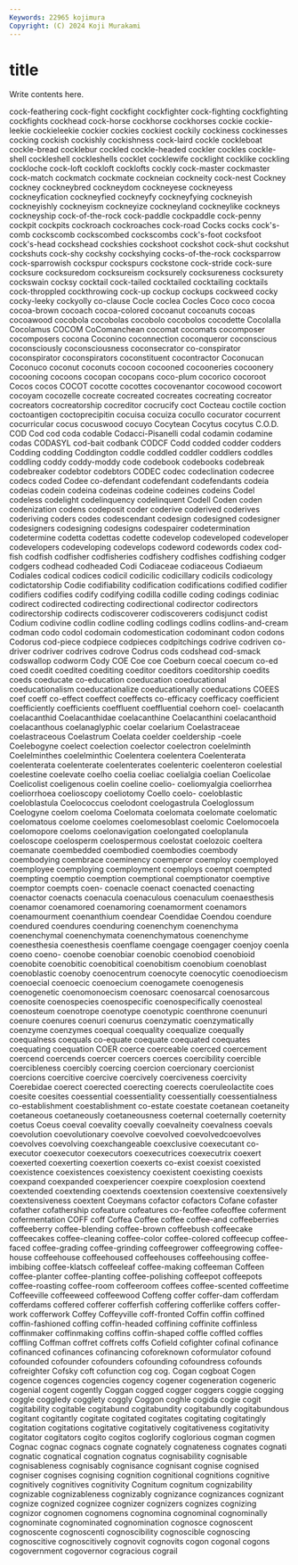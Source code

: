 ```yaml
---
Keywords: 22965 kojimura
Copyright: (C) 2024 Koji Murakami
---
```


# title

Write contents here.



 cock-feathering cock-fight cockfight cockfighter cock-fighting
cockfighting cockfights cockhead cock-horse cockhorse cockhorses cockie cockie-leekie cockieleekie cockier
cockies cockiest cockily cockiness cockinesses cocking cockish cockishly cockishness cock-laird
cockle cockleboat cockle-bread cocklebur cockled cockle-headed cockler cockles cockle-shell cockleshell
cockleshells cocklet cocklewife cocklight cocklike cockling cockloche cock-loft cockloft cocklofts
cockly cock-master cockmaster cock-match cockmatch cockmate cockneian cockneity cock-nest Cockney
cockney cockneybred cockneydom cockneyese cockneyess cockneyfication cockneyfied cockneyfy cockneyfying cockneyish
cockneyishly cockneyism cockneyize cockneyland cockneylike cockneys cockneyship cock-of-the-rock cock-paddle cockpaddle
cock-penny cockpit cockpits cockroach cockroaches cock-road Cocks cocks cock's-comb cockscomb
cockscombed cockscombs cock's-foot cocksfoot cock's-head cockshead cockshies cockshoot cockshot cock-shut
cockshut cockshuts cock-shy cockshy cockshying cocks-of-the-rock cocksparrow cock-sparrowish cockspur cockspurs
cockstone cock-stride cock-sure cocksure cocksuredom cocksureism cocksurely cocksureness cocksurety cockswain
cocksy cocktail cock-tailed cocktailed cocktailing cocktails cock-throppled cockthrowing cock-up cockup
cockups cockweed cocky cocky-leeky cockyolly co-clause Cocle coclea Cocles Coco
coco cocoa cocoa-brown cocoach cocoa-colored cocoanut cocoanuts cocoas cocoawood cocobola
cocobolas cocobolo cocobolos cocodette Cocolalla Cocolamus COCOM CoComanchean cocomat cocomats
cocomposer cocomposers cocona Coconino coconnection coconqueror coconscious coconsciously coconsciousness coconsecrator
co-conspirator coconspirator coconspirators coconstituent cocontractor Coconucan Coconuco coconut coconuts cocoon
cocooned cocooneries cocoonery cocooning cocoons cocopan cocopans coco-plum cocorico cocoroot
Cocos cocos COCOT cocotte cocottes cocovenantor cocowood cocowort cocoyam cocozelle
cocreate cocreated cocreates cocreating cocreator cocreators cocreatorship cocreditor cocrucify coct
Cocteau coctile coction coctoantigen coctoprecipitin cocuisa cocuiza cocullo cocurator cocurrent
cocurricular cocus cocuswood cocuyo Cocytean Cocytus cocytus C.O.D. COD Cod
cod coda codable Codacci-Pisanelli codal codamin codamine codas CODASYL cod-bait
codbank CODCF Codd codded codder codders Codding codding Coddington coddle
coddled coddler coddlers coddles coddling coddy coddy-moddy code codebook codebooks
codebreak codebreaker codebtor codebtors CODEC codec codeclination codecree codecs coded
Codee co-defendant codefendant codefendants codeia codeias codein codeina codeinas codeine
codeines codeins Codel codeless codelight codelinquency codelinquent Codell Coden coden
codenization codens codeposit coder coderive coderived coderives coderiving coders codes
codescendant codesign codesigned codesigner codesigners codesigning codesigns codespairer codetermination codetermine
codetta codettas codette codevelop codeveloped codeveloper codevelopers codeveloping codevelops codeword
codewords codex cod-fish codfish codfisher codfisheries codfishery codfishes codfishing codger
codgers codhead codheaded Codi Codiaceae codiaceous Codiaeum Codiales codical codices
codicil codicilic codicillary codicils codicology codictatorship Codie codifiability codification codifications
codified codifier codifiers codifies codify codifying codilla codille coding codings
codiniac codirect codirected codirecting codirectional codirector codirectors codirectorship codirects codiscoverer
codiscoverers codisjunct codist Codium codivine codlin codline codling codlings codlins
codlins-and-cream codman codo codol codomain codomestication codominant codon codons Codorus
cod-piece codpiece codpieces codpitchings codrive codriven co-driver codriver codrives codrove
Codrus cods codshead cod-smack codswallop codworm Cody COE Coe coe
Coeburn coecal coecum co-ed coed coedit coedited coediting coeditor coeditors
coeditorship coedits coeds coeducate co-education coeducation coeducational coeducationalism coeducationalize coeducationally
coeducations COEES coef coeff co-effect coeffect coeffects co-efficacy coefficacy coefficient
coefficiently coefficients coeffluent coeffluential coehorn coel- coelacanth coelacanthid Coelacanthidae coelacanthine
Coelacanthini coelacanthoid coelacanthous coelanaglyphic coelar coelarium Coelastraceae coelastraceous Coelastrum Coelata
coelder coeldership -coele Coelebogyne coelect coelection coelector coelectron coelelminth Coelelminthes
coelelminthic Coelentera coelentera Coelenterata coelenterata coelenterate coelenterates coelenteric coelenteron coelestial
coelestine coelevate coelho coelia coeliac coelialgia coelian Coelicolae Coelicolist coeligenous
coelin coeline coelio- coeliomyalgia coeliorrhea coeliorrhoea coelioscopy coeliotomy Coello coelo-
coeloblastic coeloblastula Coelococcus coelodont coelogastrula Coeloglossum Coelogyne coelom coeloma Coelomata
coelomata coelomate coelomatic coelomatous coelome coelomes coelomesoblast coelomic Coelomocoela coelomopore
coeloms coelonavigation coelongated coeloplanula coeloscope coelosperm coelospermous coelostat coelozoic coeltera
coemanate coembedded coembodied coembodies coembody coembodying coembrace coeminency coemperor coemploy
coemployed coemployee coemploying coemployment coemploys coempt coempted coempting coemptio coemption
coemptional coemptionator coemptive coemptor coempts coen- coenacle coenact coenacted coenacting
coenactor coenacts coenacula coenaculous coenaculum coenaesthesis coenamor coenamored coenamoring coenamorment
coenamors coenamourment coenanthium coendear Coendidae Coendou coendure coendured coendures coenduring
coenenchym coenenchyma coenenchymal coenenchymata coenenchymatous coenenchyme coenesthesia coenesthesis coenflame coengage
coengager coenjoy coenla coeno coeno- coenobe coenobiar coenobic coenobiod coenobioid
coenobite coenobitic coenobitical coenobitism coenobium coenoblast coenoblastic coenoby coenocentrum coenocyte
coenocytic coenodioecism coenoecial coenoecic coenoecium coenogamete coenogenesis coenogenetic coenomonoecism coenosarc
coenosarcal coenosarcous coenosite coenospecies coenospecific coenospecifically coenosteal coenosteum coenotrope coenotype
coenotypic coenthrone coenunuri coenure coenures coenuri coenurus coenzymatic coenzymatically coenzyme
coenzymes coequal coequality coequalize coequally coequalness coequals co-equate coequate coequated
coequates coequating coequation COER coerce coerceable coerced coercement coercend coercends
coercer coercers coerces coercibility coercible coercibleness coercibly coercing coercion coercionary
coercionist coercions coercitive coercive coercively coerciveness coercivity Coerebidae coerect coerected
coerecting coerects coeruleolactite coes coesite coesites coessential coessentiality coessentially coessentialness
co-establishment coestablishment co-estate coestate coetanean coetaneity coetaneous coetaneously coetaneousness coeternal
coeternally coeternity coetus Coeus coeval coevality coevally coevalneity coevalness coevals
coevolution coevolutionary coevolve coevolved coevolvedcoevolves coevolves coevolving coexchangeable coexclusive coexecutant
co-executor coexecutor coexecutors coexecutrices coexecutrix coexert coexerted coexerting coexertion coexerts
co-exist coexist coexisted coexistence coexistences coexistency coexistent coexisting coexists coexpand
coexpanded coexperiencer coexpire coexplosion coextend coextended coextending coextends coextension coextensive
coextensively coextensiveness coextent Coeymans cofactor cofactors Cofane cofaster cofather cofathership
cofeature cofeatures co-feoffee cofeoffee coferment cofermentation COFF coff Coffea Coffee
coffee coffee-and coffeeberries coffeeberry coffee-blending coffee-brown coffeebush coffeecake coffeecakes coffee-cleaning
coffee-color coffee-colored coffeecup coffee-faced coffee-grading coffee-grinding coffeegrower coffeegrowing coffee-house coffeehouse
coffeehoused coffeehouses coffeehousing coffee-imbibing coffee-klatsch coffeeleaf coffee-making coffeeman Coffeen coffee-planter
coffee-planting coffee-polishing coffeepot coffeepots coffee-roasting coffee-room coffeeroom coffees coffee-scented coffeetime
Coffeeville coffeeweed coffeewood Coffeng coffer coffer-dam cofferdam cofferdams coffered cofferer
cofferfish coffering cofferlike coffers coffer-work cofferwork Coffey Coffeyville coff-fronted Coffin
coffin coffined coffin-fashioned coffing coffin-headed coffining coffinite coffinless coffinmaker coffinmaking
coffins coffin-shaped coffle coffled coffles coffling Coffman coffret coffrets coffs
Cofield cofighter cofinal cofinance cofinanced cofinances cofinancing coforeknown coformulator cofound
cofounded cofounder cofounders cofounding cofoundress cofounds cofreighter Cofsky coft cofunction
cog cog. Cogan cogboat Cogen cogence cogences cogencies cogency cogener
cogeneration cogeneric cogenial cogent cogently Coggan cogged cogger coggers coggie
cogging coggle coggledy cogglety coggly Coggon coghle cogida cogie cogit
cogitability cogitable cogitabund cogitabundity cogitabundly cogitabundous cogitant cogitantly cogitate cogitated
cogitates cogitating cogitatingly cogitation cogitations cogitative cogitatively cogitativeness cogitativity cogitator
cogitators cogito cogitos coglorify coglorious cogman cogmen Cognac cognac cognacs
cognate cognately cognateness cognates cognati cognatic cognatical cognation cognatus cognisability
cognisable cognisableness cognisably cognisance cognisant cognise cognised cogniser cognises cognising
cognition cognitional cognitions cognitive cognitively cognitives cognitivity Cognitum cognitum cognizability
cognizable cognizableness cognizably cognizance cognizances cognizant cognize cognized cognizee cognizer
cognizers cognizes cognizing cognizor cognomen cognomens cognomina cognominal cognominally cognominate
cognominated cognomination cognosce cognoscent cognoscente cognoscenti cognoscibility cognoscible cognoscing cognoscitive
cognoscitively cognovit cognovits cogon cogonal cogons cogovernment cogovernor cogracious cograil
